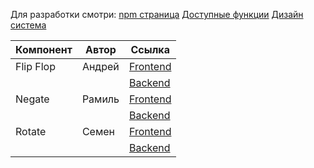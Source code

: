 Для разработки смотри:
[npm страница](https://www.npmjs.com/package/sharp)
[Доступные функции](https://sharp.pixelplumbing.com/api-operation)
[Дизайн система](<https://www.figma.com/file/iN9rvjMLHK9OYj9zDSNb0r/Components-UI-Kit-(Community)?node-id=237:136709&mode=dev>)

| Компонент | Автор  | Ссылка                                                                                                        |
| --------- | ------ | ------------------------------------------------------------------------------------------------------------- |
| Flip Flop | Андрей | [Frontend](https://github.com/GitStudentSem/photo_editor/tree/master/client/src/components/Flip)              |
|           |        | [Backend](https://github.com/GitStudentSem/photo_editor/blob/master/server/controllers/flipController.js)     |
| Negate    | Рамиль | [Frontend](https://github.com/GitStudentSem/photo_editor/tree/master/client/src/components/Negative)          |
|           |        | [Backend](https://github.com/GitStudentSem/photo_editor/blob/master/server/controllers/negativeController.js) |
| Rotate    | Семен  | [Frontend](https://github.com/GitStudentSem/photo_editor/tree/master/client/src/components/Rotate)            |
|           |        | [Backend](https://github.com/GitStudentSem/photo_editor/blob/master/server/controllers/rotateController.js)   |
